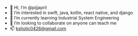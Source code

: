 - 👋 Hi, I’m @pijjapril
- 👀 I’m interested in swift, java, kotlin, react native, and django
- 🌱 I’m currently learning Industrial System Engineering
- 💞️ I’m looking to collaborate on anyone can teach me
- 📫 ksholic0426@gmail.com

<!---
pijjapril/pijjapril is a ✨ special ✨ repository because its `README.md` (this file) appears on your GitHub profile.
You can click the Preview link to take a look at your changes.
--->
